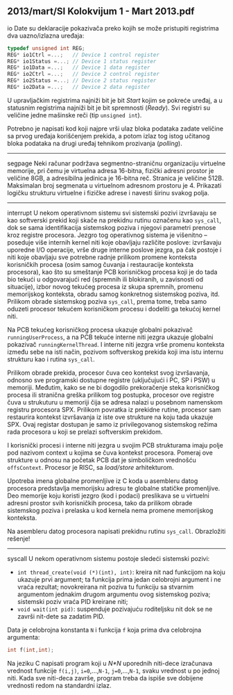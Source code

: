 2013/mart/SI Kolokvijum 1 - Mart 2013.pdf
--------------------------------------------------------------------------------
io
Date su deklaracije pokazivača preko kojih se može pristupiti registrima dva uazno/izlazna
uređaja:
```cpp
typedef unsigned int REG;
REG* io1Ctrl =...;   // Device 1 control register
REG* io1Status =...; // Device 1 status register
REG* io1Data =...;   // Device 1 data register
REG* io2Ctrl =...;   // Device 2 control register
REG* io2Status =...; // Device 2 status register
REG* io2Data =...;   // Device 2 data register
```
U upravljačkim registrima najniži bit je bit *Start* kojim se pokreće uređaj,  a u statusnim
registrima najniži bit je bit spremnosti (*Ready*). Svi registri su veličine jedne mašinske reči
(tip `unsigned int`).

Potrebno je napisati kod koji najpre vrši ulaz bloka podataka zadate veličine sa prvog uređaja
korišćenjem prekida,  a potom izlaz tog istog učitanog bloka podataka na drugi uređaj
tehnikom prozivanja (*polling*).

--------------------------------------------------------------------------------
segpage
Neki računar podržava segmentno-straničnu organizaciju virtuelne memorije,  pri čemu je
virtuelna adresa 16-bitna, fizički adresni prostor je veličine 8GB, a adresibilna jedinica je
16-bitna reč. Stranica je veličine 512B. Maksimalan broj segmenata u virtuelnom adresnom
prostoru je 4. Prikazati logičku strukturu virtuelne i fizičke adrese i navesti širinu svakog
polja.

--------------------------------------------------------------------------------
interrupt
U nekom operativnom sistemu svi sistemski pozivi izvršavaju se kao softverski prekid koji
skače na prekidnu rutinu označenu kao `sys_call`,  dok se sama identifikacija sistemskog
poziva i njegovi parametri prenose kroz registre procesora. Jezgro tog operativnog sistema je
višenitno – poseduje više internih kernel niti koje obavljaju različite poslove:  izvršavaju
uporedne I/O operacije, vrše druge interne poslove jezgra, pa čak postoje i niti koje obavljaju
sve potrebne radnje prilikom promene konteksta korisničkih procesa (osim samog čuvanja i
restauracije konteksta procesora), kao što su smeštanje PCB korisničkog procesa koji je do
tada bio tekući u odgovarajući red (spremnih ili blokiranih, u zavisnosti od situacije), izbor
novog tekućeg procesa iz skupa spremnih, promenu memorijskog konteksta, obradu samog
konkretnog sistemskog poziva,  itd.  Prilikom obrade sistemskog poziva `sys_call`,  prema
tome, treba samo oduzeti procesor tekućem korisničkom procesu i dodeliti ga tekućoj kernel
niti.

Na PCB tekućeg korisničkog procesa ukazuje globalni pokazivač `runningUserProcess`, a na
PCB tekuće interne niti jezgra ukazuje globalni pokazivač `runningKernelThread`.  I interne
niti jezgra vrše promenu konteksta između sebe na isti način, pozivom softverskog prekida
koji ima istu internu strukturu kao i rutina `sys_call`.

Prilikom obrade prekida,  procesor čuva ceo kontekst svog izvršavanja,  odnosno sve
programski dostupne registre (uključujući i PC, SP i PSW) u memoriji. Međutim, kako se ne
bi dogodilo prekoračenje steka korisničkog procesa ili stranična greška prilikom tog postupka,
procesor ove registre čuva u strukuturu u memoriji čija se adresa nalazi u posebnom
namenskom registru procesora SPX.  Prilikom povratka iz prekidne rutine,  procesor sam
restaurira kontekst izvršavanja iz iste ove strukture na koju tada ukazuje SPX. Ovaj registar
dostupan je samo iz privilegovanog sistemskog režima rada procesora u koji se prelazi
softverskim prekidom.

I korisnički procesi i interne niti jezgra u svojim PCB strukturama imaju polje pod nazivom
context u kojima se čuva kontekst procesora. Pomeraj ove strukture u odnosu na početak PCB
dat je simboličkom vrednošću `offsContext`. Procesor je RISC, sa *load/store* arhitekturom.

Upotreba imena globalne promenljive iz C koda u asembleru datog procesora predstavlja
memorijsku adresu te globalne statičke promenljive. Deo memorije koju koristi jezgro (kod i
podaci) preslikava se u virtuelni adresni prostor svih korisničkih procesa, tako da prilikom
obrade sistemskog poziva i prelaska u kod kernela nema promene memorijskog konteksta.

Na asembleru datog procesora napisati prekidnu rutinu `sys_call`. Obrazložiti rešenje!

--------------------------------------------------------------------------------
syscall
U nekom operativnom sistemu postoje sledeći sistemski pozivi:

- `int thread_create(void (*)(int), int)`:  kreira nit nad funkcijom na koju
ukazuje prvi argument; ta funkcija prima jedan celobrojni argument i ne vraća rezultat;
novokreirana nit poziva tu funkciju sa stvarnim argumentom jednakim drugom
argumentu ovog sistemskog poziva; sistemski poziv vraća PID kreirane niti;
- `void wait(int pid)`: suspenduje pozivajuću roditeljsku nit dok se ne završi nit-dete
sa zadatim PID.

Data je celobrojna konstanta `N` i funkcija `f` koja prima dva celobrojna argumenta:
```cpp
int f(int,int);
```
Na jeziku C napisati program koji u *N\*N* uporednih niti-dece izračunava vrednost funkcije
`f(i,j)`, `i=0`,...,`N-1`, `j=0`,...,`N-1`, svaku vrednost u po jednoj niti.  Kada sve niti-deca
završe, program treba da ispiše sve dobijene vrednosti redom na standardni izlaz.
